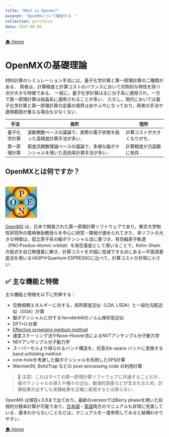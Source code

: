 ```yaml
---
title: "What is Openmx?"
excerpt: "OpenMXについて解説する．"
collection: portfolio
data: 2025-06-09
---
```


[🏠 Home](03_permanent_notes/250605_cd-mb/environment_setting/doc/openmx/openmx.md)

# OpenMXの基礎理論
<a id="Openmxの基礎理論"></a>

材料計算のシミュレーション手法には，量子化学計算と第一原理計算の二種類がある．
両者は，計算精度と計算コストのバランスにおいて対照的な特性を持つ点が大きな特徴である．
一般に，量子化学計算は主に分子系に適用され，一方で第一原理計算は結晶系に適用されることが多い．
ただし，現代においては量子化学計算と第一原理計算の定義の境界はあやふやになっており，両者の手法や適用範囲が重なる場合も少なくない．

|手法|長所|短所|
|---|---|---|
|量子化学計算|波動関数ベースの議論で，実際の電子状態を扱った高精度計算手法が多い.|計算コストが大きくなりがち．|
|第一原理計算|密度汎関数理論ベースの議論で，多様な擬ポテンシャルを用いた高効率計算手法が多い．|計算精度が汎函数に依存．|


## OpenMXとは何ですか？

<br/>
<img src="../250408_openmx_image/OpenMX_LOGO_S.png" width="20%">
<br/>

[OpenMX](https://www.openmx-square.org/openmx_man3.9jp/) は，日本で開発された第一原理計算ソフトウェアであり，東京大学物性研究所の尾崎泰助教授らを中心に研究・開発が進められてきた．本ソフトの大きな特徴は，孤立原子系の擬ポテンシャル法に基づき，有効擬原子軌道（PAO:Pseduo-Atomic orbital）を局在基底として用いることで，Kohn-Sham方程式を自己無撞着に解き，計算コストを大幅に低減できる点にある—平面波基底法を用いるVASPやQuantum ESPRESSOに比べて，計算コストが非常に小さい．

## ✅ 主な機能と特徴

主な機能と特徴を以下に列挙する：

- 交換相関エネルギーに対する，局所密度近似（LDA, LSDA）と一般化勾配近似（GGA）計算
- 擬ポテンシャルに対するVernderbiltのノルム保存型近似
- DFT+U 計算
- [Effective screening medium mothod](https://sugino.issp.u-tokyo.ac.jp/esm/)
- 速度スケーリング法やNose-Hoover法によるNVTアンサンブル分子動力学
- NEVアンサンブル分子動力学
- スーパーセルより得られるバンド構造を，任意のk-space バンドに変換するband unfolding method
- core-holeを考慮した擬ポテンシャルを利用したXPS計算
- Wannier90, BoltzTrap などの post-processing code の利用計算

> 💬 注意）これはすべての第一原理計算ソフトウェアに共通することだが，擬ポテンシャルの導入や種々の近似，数値的誤差などが含まれるため，計算結果が必ずしも実験結果を正確に再現するとは限らない．

OpenMX は現在v.3.9まで出ており，最新のversionではBerry phaseを用いた巨視的分極率計算が可能であり，[日本語](https://www.openmx-square.org/openmx_man3.9jp/)・[英語](https://openmx-square.org/openmx_man3.9/index.html)両方のマニュアルも非常に充実している．基本わからないことなどは，マニュアルを一度参照してみると結構わかりやすい．

[🏠 Home](03_permanent_notes/250605_cd-mb/environment_setting/doc/openmx/openmx.md)
